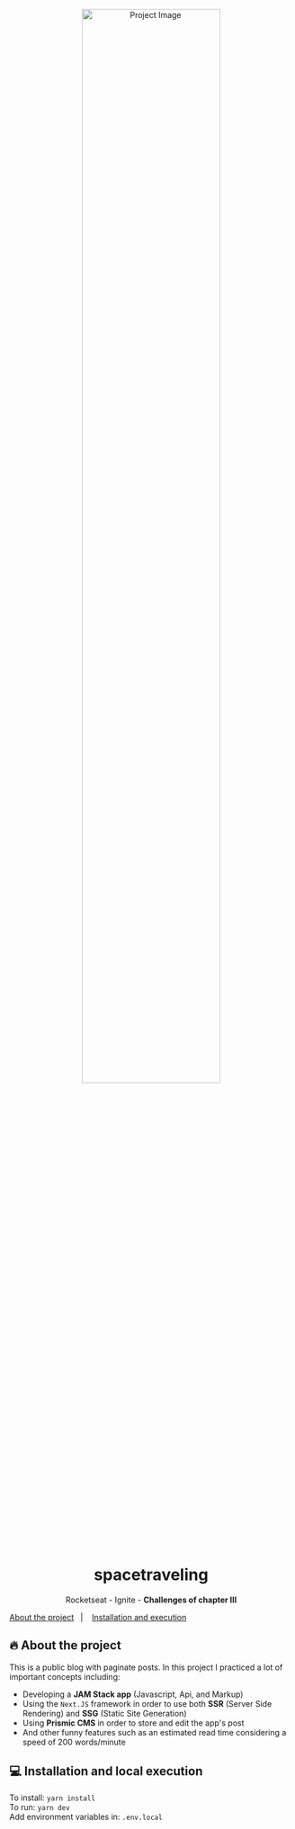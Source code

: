 <p align="center">
    <img width="70%" src="https://imgur.com/nrRSFvN.png" alt="Project Image"/>
</p>

<h1 align="center">spacetraveling</h1>

<p align="center">
  <p align="center">Rocketseat - Ignite - <strong>Challenges of chapter III</strong></p>
  <a href="#-about-the-project">About the project</a>&nbsp;&nbsp;&nbsp;|&nbsp;&nbsp;&nbsp;
  <a href="#-installation-and-execution">Installation and execution</a>
</p>

## 🔥 About the project
This is a public blog with paginate posts. In this project I practiced a lot of important concepts including: 
- Developing a **JAM Stack app** (Javascript, Api, and Markup)
- Using the `Next.JS` framework in order to use both **SSR** (Server Side Rendering) and **SSG** (Static Site Generation)
- Using **Prismic CMS** in order to store and edit the app's post
- And other funny features such as an estimated read time considering a speed of 200 words/minute


## 💻 Installation and local execution
To install: `yarn install`<br>
To run: `yarn dev`<br>
Add environment variables in: `.env.local`<br>
